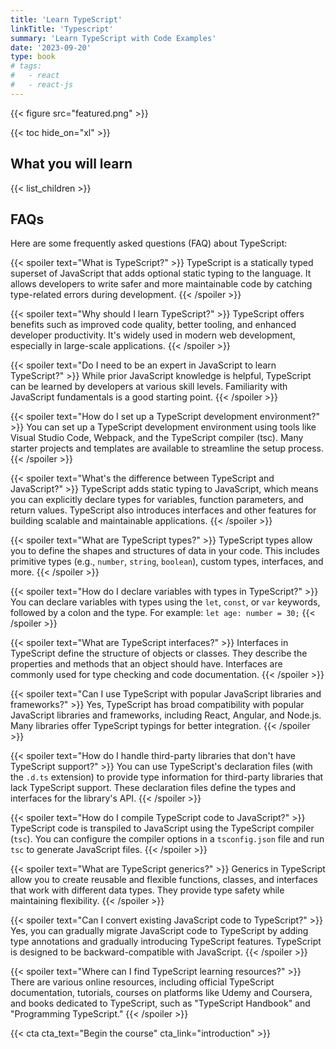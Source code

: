 ```yaml
---
title: 'Learn TypeScript'
linkTitle: 'Typescript'
summary: 'Learn TypeScript with Code Examples'
date: '2023-09-20'
type: book
# tags:
#   - react
#   - react-js
---
```


{{< figure src="featured.png" >}}

{{< toc hide_on="xl" >}}

## What you will learn

{{< list_children >}}

<!-- ## Meet your instructor

{{< mention "admin" >}} -->

## FAQs

Here are some frequently asked questions (FAQ) about TypeScript:

{{< spoiler text="What is TypeScript?" >}}
TypeScript is a statically typed superset of JavaScript that adds optional static typing to the language. It allows developers to write safer and more maintainable code by catching type-related errors during development.
{{< /spoiler >}}

{{< spoiler text="Why should I learn TypeScript?" >}}
TypeScript offers benefits such as improved code quality, better tooling, and enhanced developer productivity. It's widely used in modern web development, especially in large-scale applications.
{{< /spoiler >}}

{{< spoiler text="Do I need to be an expert in JavaScript to learn TypeScript?" >}}
While prior JavaScript knowledge is helpful, TypeScript can be learned by developers at various skill levels. Familiarity with JavaScript fundamentals is a good starting point.
{{< /spoiler >}}

{{< spoiler text="How do I set up a TypeScript development environment?" >}}
You can set up a TypeScript development environment using tools like Visual Studio Code, Webpack, and the TypeScript compiler (tsc). Many starter projects and templates are available to streamline the setup process.
{{< /spoiler >}}

{{< spoiler text="What's the difference between TypeScript and JavaScript?" >}}
TypeScript adds static typing to JavaScript, which means you can explicitly declare types for variables, function parameters, and return values. TypeScript also introduces interfaces and other features for building scalable and maintainable applications.
{{< /spoiler >}}

{{< spoiler text="What are TypeScript types?" >}}
TypeScript types allow you to define the shapes and structures of data in your code. This includes primitive types (e.g., `number`, `string`, `boolean`), custom types, interfaces, and more.
{{< /spoiler >}}

{{< spoiler text="How do I declare variables with types in TypeScript?" >}}
You can declare variables with types using the `let`, `const`, or `var` keywords, followed by a colon and the type. For example: `let age: number = 30;`
{{< /spoiler >}}

{{< spoiler text="What are TypeScript interfaces?" >}}
Interfaces in TypeScript define the structure of objects or classes. They describe the properties and methods that an object should have. Interfaces are commonly used for type checking and code documentation.
{{< /spoiler >}}

{{< spoiler text="Can I use TypeScript with popular JavaScript libraries and frameworks?" >}}
Yes, TypeScript has broad compatibility with popular JavaScript libraries and frameworks, including React, Angular, and Node.js. Many libraries offer TypeScript typings for better integration.
{{< /spoiler >}}

{{< spoiler text="How do I handle third-party libraries that don't have TypeScript support?" >}}
You can use TypeScript's declaration files (with the `.d.ts` extension) to provide type information for third-party libraries that lack TypeScript support. These declaration files define the types and interfaces for the library's API.
{{< /spoiler >}}

{{< spoiler text="How do I compile TypeScript code to JavaScript?" >}}
TypeScript code is transpiled to JavaScript using the TypeScript compiler (`tsc`). You can configure the compiler options in a `tsconfig.json` file and run `tsc` to generate JavaScript files.
{{< /spoiler >}}

{{< spoiler text="What are TypeScript generics?" >}}
Generics in TypeScript allow you to create reusable and flexible functions, classes, and interfaces that work with different data types. They provide type safety while maintaining flexibility.
{{< /spoiler >}}

{{< spoiler text="Can I convert existing JavaScript code to TypeScript?" >}}
Yes, you can gradually migrate JavaScript code to TypeScript by adding type annotations and gradually introducing TypeScript features. TypeScript is designed to be backward-compatible with JavaScript.
{{< /spoiler >}}

{{< spoiler text="Where can I find TypeScript learning resources?" >}}
There are various online resources, including official TypeScript documentation, tutorials, courses on platforms like Udemy and Coursera, and books dedicated to TypeScript, such as "TypeScript Handbook" and "Programming TypeScript."
{{< /spoiler >}}



{{< cta cta_text="Begin the course" cta_link="introduction" >}}
